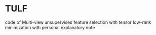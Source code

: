 # TULF
code of Multi-view unsupervised feature selection with tensor low-rank minimization with personal explanatory note
